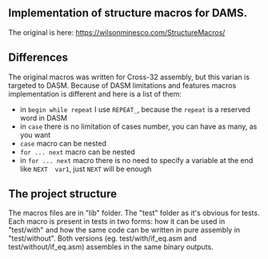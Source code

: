 ## Implementation of structure macros for DAMS.

The original is here: https://wilsonminesco.com/StructureMacros/

## Differences

The original macros was written for Cross-32 assembly, but this varian is targeted to DASM.
Because of DASM limitations and features macros implementation is different and here is a list of them:

- in `begin while repeat` I use `REPEAT_`, because the `repeat` is a reserved word in DASM
- in `case` there is no limitation of cases number, you can have as many, as you want
- `case` macro can be nested
- `for ... next` macro can be nested
- in `for ... next` macro there is no need to specify a variable at the end like `NEXT  var1`, just `NEXT` will be enough

## The project structure

The macros files are in "lib" folder.
The "test" folder as it's obvious for tests. Each macro is present in tests in two forms: how it can be used in "test/with" and how the same code can be written in pure assembly in "test/without". Both versions (eg. test/with/if_eq.asm and test/without/if_eq.asm) assembles in the same binary outputs.

